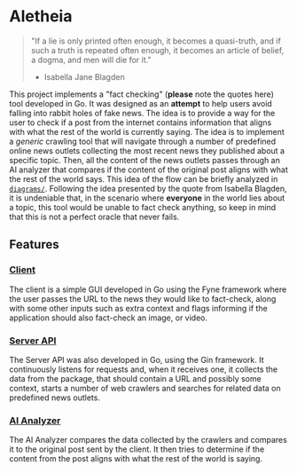 # Aletheia

> "If a lie is only printed often enough, it becomes a quasi-truth, and if such a truth is repeated often enough, it
> becomes an article of belief, a dogma, and men will die for it."
> - Isabella Jane Blagden

This project implements a "fact checking" (**please** note the quotes here) tool developed in Go. It was designed as an
**attempt** to help users avoid falling into rabbit holes of fake news. The idea is to provide a way for the user to
check if a post from the internet contains information that aligns with what the rest of the world is currently saying.
The idea is to implement a *generic* crawling tool that will navigate through a number of predefined online news outlets
collecting the most recent news they published about a specific topic. Then, all the content of the news outlets passes
through an AI analyzer that compares if the content of the original post aligns with what the rest of the world says.
This idea of the flow can be briefly analyzed in [`diagrams/`](/diagrams). Following the idea presented by the quote 
from Isabella Blagden, it is undeniable that, in the scenario where **everyone** in the world lies about a topic, this
tool would be unable to fact check anything, so keep in mind that this is not a perfect oracle that never fails.

## Features

### [Client](client/README.md)

The client is a simple GUI developed in Go using the Fyne framework where the user passes the URL to the news they would
like to fact-check, along with some other inputs such as extra context and flags informing if the application should
also fact-check an image, or video.

### [Server API](server-api/README.md)

The Server API was also developed in Go, using the Gin framework. It continuously listens for requests and, when it 
receives one, it collects the data from the package, that should contain a URL and possibly some context, starts a 
number of web crawlers and searches for related data on predefined news outlets.

### [AI Analyzer](ai-analyzer/README.md)

The AI Analyzer compares the data collected by the crawlers and compares it to the original post sent by the client. It
then tries to determine if the content from the post aligns with what the rest of the world is saying.
